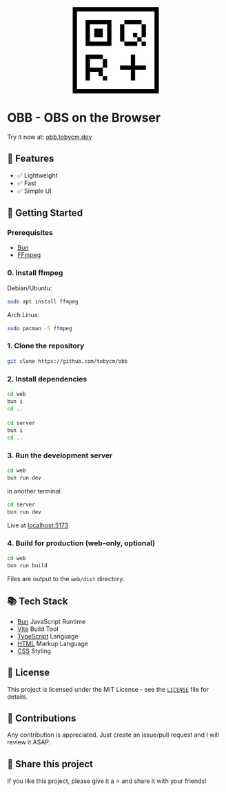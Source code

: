 <div style="display: flex; width: 100%">
    <img src="./web/public/favicon.svg" style="margin: 0 auto; height: 200px">
</div>

# OBB - OBS on the Browser

Try it now at: [obb.tobycm.dev](https://obb.tobycm.dev)

## 💪 Features

- ✅ Lightweight
- ✅ Fast
- ✅ Simple UI

## 🚀 Getting Started

### Prerequisites

- [Bun](https://bun.sh)
- [FFmpeg](https://ffmpeg.org)

### 0. Install ffmpeg

Debian/Ubuntu:

```sh
sudo apt install ffmpeg
```

Arch Linux:

```sh
sudo pacman -S ffmpeg
```

### 1. Clone the repository

```sh
git clone https://github.com/tobycm/obb
```

### 2. Install dependencies

```sh
cd web
bun i
cd ..

cd server
bun i
cd ..
```

### 3. Run the development server

```sh
cd web
bun run dev
```

in another terminal

```sh
cd server
bun run dev
```

Live at [localhost:5173](http://localhost:5173)

### 4. Build for production (web-only, optional)

```sh
cd web
bun run build
```

Files are output to the `web/dist` directory.

## 📚 Tech Stack

- [Bun](https://bun.sh) JavaScript Runtime
- [Vite](https://vitejs.dev) Build Tool
- [TypeScript](https://www.typescriptlang.org) Language
- [HTML](https://developer.mozilla.org/en-US/docs/Web/HTML) Markup Language
- [CSS](https://developer.mozilla.org/en-US/docs/Web/CSS) Styling

## 📝 License

This project is licensed under the MIT License - see the [`LICENSE`](LICENSE) file for details.

## 🤝 Contributions

Any contribution is appreciated. Just create an issue/pull request and I will review it ASAP.

## 🔗 Share this project

If you like this project, please give it a ⭐ and share it with your friends!

